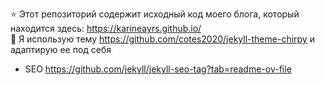 ⭐ Этот репозиторий содержит исходный код моего блога, который находится здесь: https://karineayrs.github.io/ <br>
:milky_way: Я использую тему https://github.com/cotes2020/jekyll-theme-chirpy и адаптирую ее под себя

- SEO https://github.com/jekyll/jekyll-seo-tag?tab=readme-ov-file